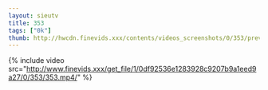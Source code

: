 ```yaml
--- 
layout: sieutv
title: 353
tags: ["0k"]
thumb: http://hwcdn.finevids.xxx/contents/videos_screenshots/0/353/preview.mp4.jpg
---
```

{% include video src="http://www.finevids.xxx/get_file/1/0df92536e1283928c9207b9a1eed9a27/0/353/353.mp4/" %} 
